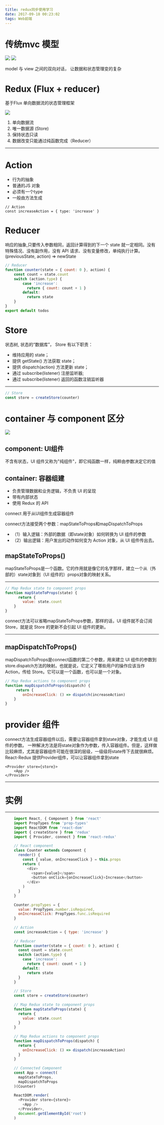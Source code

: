 ```yaml
---
title: redux同步使用学习
date: 2017-09-18 00:23:02
tags: Web前端
---
```

# 传统mvc 模型
![](./mvc1.jpg)
![](./mvc2.jpg)

model 与 view 之间的双向对话， 让数据和状态管理变的复杂

# Redux (Flux + reducer)

基于Flux 单向数据流的状态管理框架

![](./redux.png) 

 1. 单向数据流 
 2. 唯一数据源 (Store)
 3. 保持状态只读
 4. 数据改变只能通过纯函数完成（Reducer）

---
# Action
* 行为的抽象
* 普通的JS 对象
* 必须有一个type
* 一般由方法生成

```
// Action
const increaseAction = { type: 'increase' }
```
# Reducer

响应的抽象,只要传入参数相同，返回计算得到的下一个 state 就一定相同。没有特殊情况、没有副作用，没有 API 请求、没有变量修改，单纯执行计算。   (previousState, action) => newState
```js
// Reducer
function counter(state = { count: 0 }, action) {
	const count = state.count
	switch (action.type) {
		case 'increase':
	      return { count: count + 1 }
	    default:
	      return state
	}
}
export default todos
```
# Store 
状态树, 状态的“数据库”，
Store 有以下职责：

- 维持应用的 state；
- 提供 getState() 方法获取 state；
- 提供 dispatch(action) 方法更新 state；
- 通过 subscribe(listener) 注册监听器;
- 通过 subscribe(listener) 返回的函数注销监听器

----------

```js
// Store
const store = createStore(counter)
```

# container 与 component 区分
![](https://i.imgur.com/Ep9z9Sp.png)


## component: UI组件

不含有状态，UI 组件又称为"纯组件"，即它纯函数一样，纯粹由参数决定它的值

## container: 容器组建
- 负责管理数据和业务逻辑，不负责 UI 的呈现
- 带有内部状态
- 使用 Redux 的 API

connect 用于从UI组件生成容器组件

connect方法接受两个参数：mapStateToProps和mapDispatchToProps

- （1）输入逻辑：外部的数据（即state对象）如何转换为 UI 组件的参数
- （2）输出逻辑：用户发出的动作如何变为 Action 对象，从 UI 组件传出去。


## mapStateToProps()
mapStateToProps是一个函数。它的作用就是像它的名字那样，建立一个从（外部的）state对象到（UI 组件的）props对象的映射关系。

----------
```js
// Map Redux state to component props
function mapStateToProps(state) {
	  return {
	    value: state.count
	}
}
```
connect方法可以省略mapStateToProps参数，那样的话，UI 组件就不会订阅Store，就是说 Store 的更新不会引起 UI 组件的更新。

----------

## mapDispatchToProps()
mapDispatchToProps是connect函数的第二个参数，用来建立 UI 组件的参数到store.dispatch方法的映射。也就是说，它定义了哪些用户的操作应该当作 Action，传给 Store。它可以是一个函数，也可以是一个对象。
```js
// Map Redux actions to component props
function mapDispatchToProps(dispatch) {
	 return {
	    onIncreaseClick: () => dispatch(increaseAction)
	}
}
```
# provider 组件
connect方法生成容器组件以后，需要让容器组件拿到state对象，才能生成 UI 组件的参数。
一种解决方法是将state对象作为参数，传入容器组件。但是，这样做比较麻烦，尤其是容器组件可能在很深的层级，一级级将state传下去就很麻烦。React-Redux 提供Provider组件，可以让容器组件拿到state

```
<Provider store={store}>
	<App />
</Provider>
```
----------

# 实例

----------
```js
	import React, { Component } from 'react'
	import PropTypes from 'prop-types'
	import ReactDOM from 'react-dom'
	import { createStore } from 'redux'
	import { Provider, connect } from 'react-redux'
	
	// React component
	class Counter extends Component {
	  render() {
	    const { value, onIncreaseClick } = this.props
	    return (
	      <div>
	        <span>{value}</span>
	        <button onClick={onIncreaseClick}>Increase</button>
	      </div>
	    )
	  }
	}
	
	Counter.propTypes = {
	  value: PropTypes.number.isRequired,
	  onIncreaseClick: PropTypes.func.isRequired
	}
	
	// Action
	const increaseAction = { type: 'increase' }
	
	// Reducer
	function counter(state = { count: 0 }, action) {
	  const count = state.count
	  switch (action.type) {
	    case 'increase':
	      return { count: count + 1 }
	    default:
	      return state
	  }
	}
	
	// Store
	const store = createStore(counter)
	
	// Map Redux state to component props
	function mapStateToProps(state) {
	  return {
	    value: state.count
	  }
	}
	
	// Map Redux actions to component props
	function mapDispatchToProps(dispatch) {
	  return {
	    onIncreaseClick: () => dispatch(increaseAction)
	  }
	}
	
	// Connected Component
	const App = connect(
	  mapStateToProps,
	  mapDispatchToProps
	)(Counter)
	
	ReactDOM.render(
	  <Provider store={store}>
	    <App />
	  </Provider>,
	  document.getElementById('root')
	)
```

